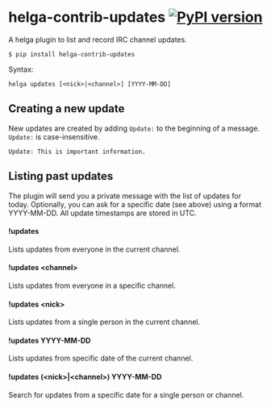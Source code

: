 # helga-contrib-updates [![PyPI version](https://badge.fury.io/py/helga-contrib-updates.svg)](http://badge.fury.io/py/helga-contrib-updates)

A helga plugin to list and record IRC channel updates.

    $ pip install helga-contrib-updates

Syntax:

    helga updates [<nick>|<channel>] [YYYY-MM-DD]


## Creating a new update

New updates are created by adding ```Update:``` to the beginning of a message.
```Update:``` is case-insensitive.

    Update: This is important information.


## Listing past updates

The plugin will send you a private message with the list of updates for today.
Optionally, you can ask for a specific date (see above) using a format YYYY-MM-DD.
All update timestamps are stored in UTC.

#### !updates
Lists updates from everyone in the current channel.

#### !updates &lt;channel&gt;
Lists updates from everyone in a specific channel.

#### !updates &lt;nick&gt;
Lists updates from a single person in the current channel.

#### !updates YYYY-MM-DD
Lists updates from specific date of the current channel.

#### !updates (&lt;nick&gt;|&lt;channel&gt;) YYYY-MM-DD
Search for updates from a specific date for a single person or channel.
